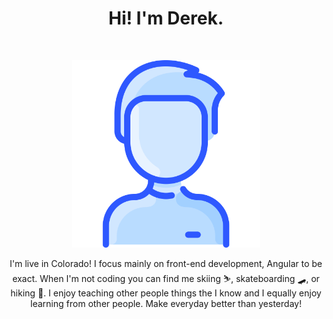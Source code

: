 <h1 align="center"> Hi! I'm Derek. </h1> <br>
<p align="center">
  <a href="https://twitter.com/derekjdev">
    <img alt="User" title="User" src="https://raw.githubusercontent.com/DerekJDev/DerekJDev/97422f2cdcbc937ebba7632a9b509f28907eef82/2922468.svg" width="300">
  </a>
</p>

<p align="center">
  I'm live in Colorado! I focus mainly on front-end development, Angular to be exact. When I'm not coding you can find me skiing ⛷, skateboarding 🛹, or hiking 🗻. I enjoy teaching other people things the I know and I equally enjoy learning from other people. Make everyday better than yesterday!
</p>
